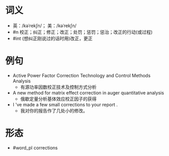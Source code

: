 # 词义
- 英：/kəˈrekʃn/； 美：/kəˈrekʃn/
- #n 校正；纠正；修正；改正；处罚；惩罚；惩治；改正的行动(或过程)
- #int (想纠正刚说过的话时用)改正，更正
# 例句
- Active Power Factor Correction Technology and Control Methods Analysis
	- 有源功率因数校正技术及控制方式分析
- A new method for matrix effect correction in auger quantitative analysis
	- 俄歇定量分析基体效应校正因子的获得
- I 've made a few small corrections to your report .
	- 我对你的报告作了几处小的修改。
# 形态
- #word_pl corrections
